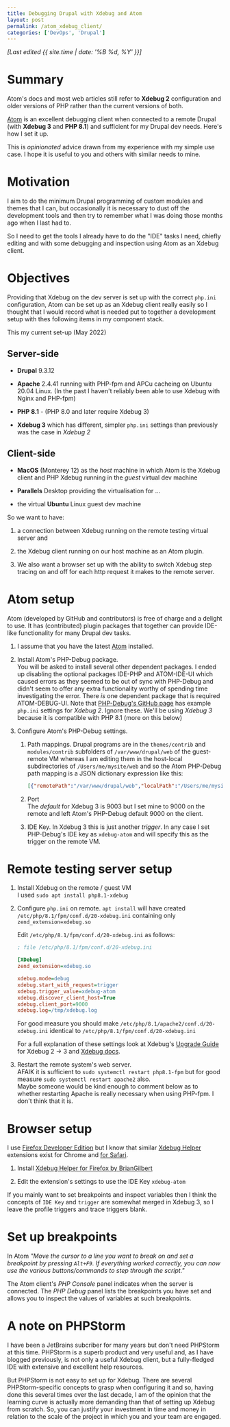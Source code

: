 ```yaml
---
title: Debugging Drupal with Xdebug and Atom
layout: post
permalink: /atom_xdebug_client/
categories: ['DevOps', 'Drupal']
---  
```


*[Last edited {{ site.time | date: '%B %d, %Y' }}]*

# Summary
 
Atom's docs and most web articles  still refer  to  __Xdebug 2__ configuration and older versions of PHP rather than the current versions of both.


[Atom](https://atom.io) is an excellent debugging client when connected to a remote Drupal (with __Xdebug 3__ and  __PHP 8.1__) and sufficient for my Drupal dev needs. Here's how I set it up.

This is  *opinionated* advice drawn from my experience with my simple use case. I hope it is useful to you and others with similar needs to mine.

# Motivation

I aim to do the minimum Drupal programming of custom modules and themes that I can, but occasionally it is necessary to dust off the development tools and then try to remember what I was doing those months ago when I last had to.  

So I need to get the tools I already have to do the "IDE" tasks I need, chiefly editing and with some debugging and inspection using Atom as an Xdebug client.

# Objectives

Providing that Xdebug on the dev server is set up with the correct `php.ini` configuration, Atom can be set up as an Xdebug client really easily so I thought that I would record what is needed put to together a development setup with thes following items in my component stack.  

This my current set-up (May 2022)  

## Server-side

*   __Drupal__ 9.3.12  

*   __Apache__ 2.4.41 running with PHP-fpm and APCu cacheing on Ubuntu 20.04 Linux. (In the past I haven't reliably been able to use Xdebug with Nginx and PHP-fpm)  

*   __PHP 8.1__ - (PHP 8.0 and later require Xdebug 3)  

*   __Xdebug 3__ which has different, simpler `php.ini` settings than previously was the case in _Xdebug 2_

## Client-side

*   __MacOS__ (Monterey 12) as the *host* machine in which Atom is the Xdebug client and PHP Xdebug running in the *guest* virtual dev machine

*   __Parallels__ Desktop providing the virtualisation for ...

*   the virtual __Ubuntu__ Linux guest dev machine


So we want to have:

1.  a connection between Xdebug running on the remote testing virtual server and

1.  the Xdebug client running on our host machine as an Atom plugin.

1.  We also want a browser set up with the ability to switch Xdebug step tracing on and off for each http request it makes to the remote server.

# Atom setup   

Atom (developed by GitHub and contributors) is free of charge and a delight to use. It has (contributed) plugin packages that together can provide IDE-like functionality for many Drupal dev tasks.

1.  I assume that you have the latest [Atom](https://atom.io) installed.

1.  Install Atom's PHP-Debug package.  
    You will be asked to install several other dependent packages. I ended up disabling the optional packages  IDE-PHP and ATOM-IDE-UI which caused errors as they seemed to be out of sync with PHP-Debug and didn't seem to offer any extra functionality worthy of spending time investigating the error.  There *is* one dependent package that is required ATOM-DEBUG-UI.
    Note that [PHP-Debug's GitHub page](https://github.atom.io/packages/php-debug) has example `php.ini` settings for _Xdebug 2_. Ignore these. We'll be using _Xdebug 3_ because it is compatible with PHP 8.1 (more on this below)

1.  Configure Atom's PHP-Debug settings.  
    1.  Path mappings. Drupal programs are in the `themes/contrib` and `modules/contrib` subfolders of `/var/www/drupal/web` of the guest-remote VM whereas I am editing them in the host-local subdirectories of `/Users/me/mysite/web` and so the Atom PHP-Debug path mapping is a JSON dictionary expression like this:

        ```json
        [{"remotePath":"/var/www/drupal/web","localPath":"/Users/me/mysite/web"}]
        ```  

     1. Port    
        The *default* for Xdebug 3 is 9003 but I set mine to 9000 on the remote and left Atom's PHP-Debug default 9000 on the client.  

     1. IDE Key.
        In Xdebug 3 this is just another *trigger*. In any case I set PHP-Debug's IDE key as `xdebug-atom` and will specify this as the trigger on the remote VM.  

# Remote testing server setup

1.  Install Xdebug on the remote / guest VM  
    I used `sudo apt install php8.1-xdebug`

1.  Configure `php.ini` on remote.
    `apt install` will have created `/etc/php/8.1/fpm/conf.d/20-xdebug.ini` containing only `zend_extension=xdebug.so`

    Edit `/etc/php/8.1/fpm/conf.d/20-xdebug.ini` as follows:  

    ```ini
    ; file /etc/php/8.1/fpm/conf.d/20-xdebug.ini

    [XDebug]
    zend_extension=xdebug.so

    xdebug.mode=debug
    xdebug.start_with_request=trigger
    xdebug.trigger_value=xdebug-atom
    xdebug.discover_client_host=True
    xdebug.client_port=9000
    xdebug.log=/tmp/xdebug.log
    ```    

    For good measure you should make `/etc/php/8.1/apache2/conf.d/20-xdebug.ini` identical to `/etc/php/8.1/fpm/conf.d/20-xdebug.ini`

    For a full explanation of these settings look at Xdebug's [Upgrade Guide](https://xdebug.org/docs/upgrade_guide) for Xdebug 2 -> 3 and [Xdebug docs](https://xdebug.org/docs/).

1.  Restart the remote system's web server.  
    AFAIK it is sufficient to `sudo systemctl restart php8.1-fpm` but for good measure `sudo systemctl restart apache2` also.  
    Maybe someone would be kind enough to comment below as to whether restarting Apache is really necessary when using PHP-fpm. I don't think that it is.

# Browser setup  

I use [Firefox Developer Edition](https://www.mozilla.org/en-GB/firefox/developer/) but I know that similar [Xdebug Helper](https://addons.mozilla.org/en-US/firefox/addon/xdebug-helper-for-firefox/) extensions exist for Chrome and [for Safari](https://apps.apple.com/us/app/xdebug-key/id1441712067?mt=12).  

1.  Install [Xdebug Helper for Firefox by BrianGilbert](https://addons.mozilla.org/en-US/firefox/addon/xdebug-helper-for-firefox/)  

1.  Edit the extension's settings to use the IDE Key `xdebug-atom`

If you mainly want to set breakpoints and inspect variables then I think the concepts of `IDE Key` and `trigger` are somewhat merged in Xdebug 3, so I leave the profile triggers and trace triggers blank.

# Set up breakpoints  

In Atom *"Move the cursor to a line you want to break on and set a breakpoint by pressing `Alt+F9`.
If everything worked correctly, you can now use the various buttons/commands to step through the script."*

The Atom client's *PHP Console* panel indicates when the server is connected. The *PHP Debug* panel lists the breakpoints you have set and allows you to inspect the values of variables at such breakpoints.

# A note on PHPStorm  

I have been a JetBrains subcriber for many years but don't need PHPStorm at this time. PHPStorm is a superb product and very useful and, as I have blogged previously, is not only a useful Xdebug client, but a fully-fledged IDE with extensive and excellent help resources.  

But PHPStorm is not easy to set up for Xdebug. There are several PHPStorm-specific concepts to grasp when configuring it and so, having done this several times over the last decade, I am of the opinion that the learning curve is actually more demanding than that of setting up Xdebug from scratch. So,  you can justify your investment in time and money in relation to the scale of the project in which you and your team are engaged.

